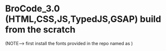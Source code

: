 # BroCode_3.0 (HTML,CSS,JS,TypedJS,GSAP) build from the scratch 
(NOTE--> first install the fonts provided in the repo named as )
